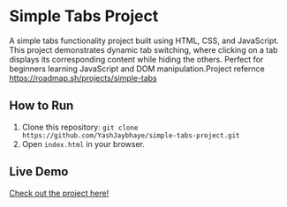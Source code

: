 # Simple Tabs Project

A simple tabs functionality project built using HTML, CSS, and JavaScript. This project demonstrates dynamic tab switching, where clicking on a tab displays its corresponding content while hiding the others. Perfect for beginners learning JavaScript and DOM manipulation.Project refernce https://roadmap.sh/projects/simple-tabs

## How to Run

1. Clone this repository: `git clone https://github.com/YashJaybhaye/simple-tabs-project.git`
2. Open `index.html` in your browser.


## Live Demo
[Check out the project here!](https://github.com/YashJaybhaye/simple-tabs-project)


